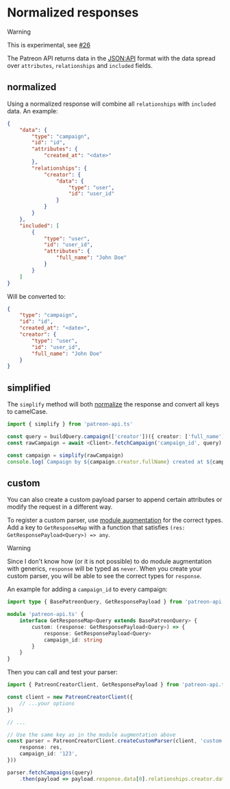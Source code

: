 # Normalized responses

> [!WARNING]
> This is experimental, see [#26](https://github.com/ghostrider-05/patreon-api.ts/issues/26)

The Patreon API returns data in the [JSON:API](https://jsonapi.org/) format with the data spread over `attributes`, `relationships` and `included` fields.

## normalized

Using a normalized response will combine all `relationships` with `included` data. An example:

```json
{
    "data": {
        "type": "campaign",
        "id": "id",
        "attributes": {
            "created_at": "<date>"
        },
        "relationships": {
            "creator": {
                "data": {
                    "type": "user",
                    "id": "user_id"
                }
            }
        }
    },
    "included": [
        {
            "type": "user",
            "id": "user_id",
            "attributes": {
                "full_name": "John Doe"
            }
        }
    ]
}
```

Will be converted to:

```json
{
    "type": "campaign",
    "id": "id",
    "created_at": "<date>",
    "creator": {
        "type": "user",
        "id": "user_id",
        "full_name": "John Doe"
    }
}
```

## simplified

The `simplify` method will both [normalize](#normalized) the response and convert all keys to camelCase.

```ts
import { simplify } from 'patreon-api.ts'

const query = buildQuery.campaign(['creator'])({ creator: ['full_name'], campaign: ['created_at' ]})
const rawCampaign = await <Client>.fetchCampaign('campaign_id', query)

const campaign = simplify(rawCampaign)
console.log(`Campaign by ${campaign.creator.fullName} created at ${campaign.createdAt}`)
```

## custom

You can also create a custom payload parser to append certain attributes or modify the request in a different way.

To register a custom parser, use [module augmentation](../configuration#module-augmentation) for the correct types.
Add a key to `GetResponseMap` with a function that satisfies `(res: GetResponsePayload<Query>) => any`.

> [!WARNING]
> Since I don't know how (or it is not possible) to do module augmentation with generics, `response` will be typed as `never`.
> When you create your custom parser, you will be able to see the correct types for `response`.

An example for adding a `campaign_id` to every campaign:

```ts
import type { BasePatreonQuery, GetResponsePayload } from 'patreon-api.ts'

module 'patreon-api.ts' {
    interface GetResponseMap<Query extends BasePatreonQuery> {
        custom: (response: GetResponsePayload<Query>) => {
            response: GetResponsePayload<Query>
            campaign_id: string
        }
    }
}
```

Then you can call and test your parser:

```ts
import { PatreonCreatorClient, GetResponsePayload } from 'patreon-api.ts'

const client = new PatreonCreatorClient({
    // ...your options
})

// ...

// Use the same key as in the module augmentation above
const parser = PatreonCreatorClient.createCustomParser(client, 'custom', (res) => ({
    response: res,
    campaign_id: '123',
}))

parser.fetchCampaigns(query)
    .then(payload => payload.response.data[0].relationships.creator.data.id)
```
